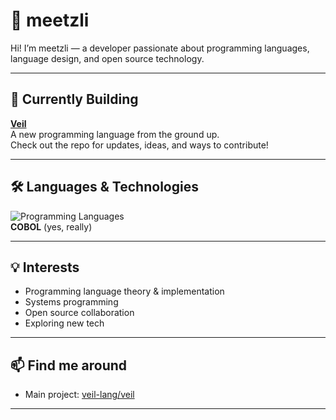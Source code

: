 # 🌙 meetzli

Hi! I’m meetzli — a developer passionate about programming languages, language design, and open source technology.

---

## 🚧 Currently Building

[**Veil**](https://github.com/veil-lang/veil)  
A new programming language from the ground up.  
Check out the repo for updates, ideas, and ways to contribute!

---

## 🛠️ Languages & Technologies

<p>
  <img src="https://skillicons.dev/icons?i=rust,js,ts,ruby,c,cpp,cs,go,zig,java,python,elixir" alt="Programming Languages" /><br>
  <strong>COBOL</strong> (yes, really)
</p>

---

## 💡 Interests

- Programming language theory & implementation
- Systems programming
- Open source collaboration
- Exploring new tech

---

## 📫 Find me around

- Main project: [veil-lang/veil](https://github.com/veil-lang/veil)

---
